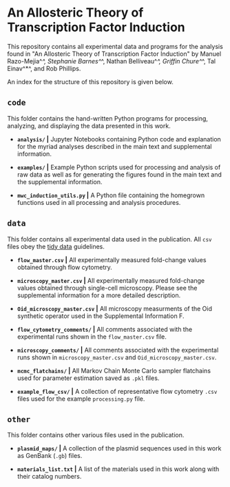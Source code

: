 # An Allosteric Theory of Transcription Factor Induction

This repository contains all experimental data and programs for the analysis
found in "An Allosteric Theory of Transcription Factor Induction" by Manuel
Razo-Mejia^*^, Stephanie Barnes^*^, Nathan Belliveau^*^, Griffin Chure^*^,
Tal Einav^*^, and Rob Phillips.

An index for the structure of this repository is given below.


## `code`
This folder contains the hand-written Python programs for processing,
analyzing, and displaying the data presented in this work.

* **`analysis/` \|** Jupyter Notebooks containing Python code and explanation
    for the myriad analyses described in the main text and supplemental
    information.

* **`examples/` \|** Example Python scripts used for processing and analysis of raw data
    as well as for generating the figures found in the main text and the
    supplemental information.

* **`mwc_induction_utils.py` \|** A Python file containing the homegrown
    functions used in all processing and analysis procedures.


## `data`
This folder contains all experimental data used in the publication. All `csv`
files obey the [tidy data](http://vita.had.co.nz/papers/tidy-data.pdf) guidelines.

* **`flow_master.csv` \|** All experimentally
    measured fold-change values obtained through flow cytometry.

* **`microscopy_master.csv` \|** All experimentally
    measured fold-change values obtained through single-cell microscopy. Please
    see the supplemental information for a more detailed description.

* **`Oid_microscopy_master.csv` \|** All microscopy measurments of the Oid synthetic operator used in the Supplemental Information F.

* **`flow_cytometry_comments/` \|** All comments associated with the experimental runs shown in the `flow_master.csv` file.

* **`microscopy_comments/` \|** All comments associated with the experimental runs shown in `microscopy_master.csv` and `Oid_microscopy_master.csv`.

* **`mcmc_flatchains/` \|** All Markov Chain Monte Carlo sampler flatchains used for parameter estimation saved as `.pkl` files.

* **`example_flow_csv/` \|** A collection of representative flow cytometry `.csv` files used for the example `processing.py` file.

## `other`
This folder contains other various files used in the publication.

* **`plasmid_maps/` \|** A collection of the plasmid sequences used in this work
    as GenBank (`.gb`) files.

* **`materials_list.txt` \|** A list of the materials used in this work along
    with their catalog numbers.
